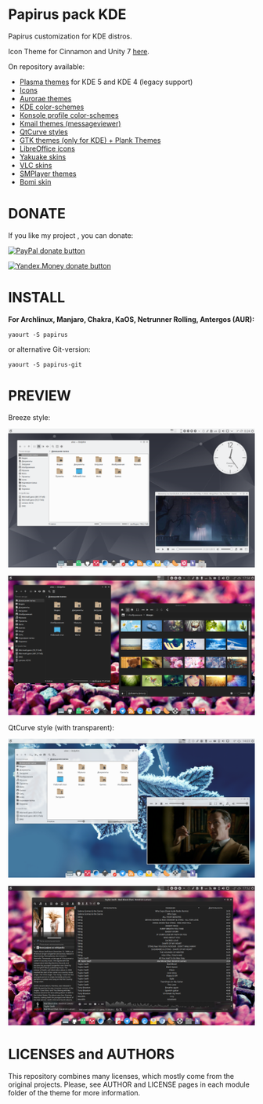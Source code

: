 # Papirus pack KDE
Papirus customization for KDE distros.

Icon Theme for Cinnamon and Unity 7 [here](https://github.com/varlesh/papirus-gtk-icon-theme).

On repository available:
* [Plasma themes](https://github.com/varlesh/papirus-pack-kde/tree/master/plasma-themes) for KDE 5 and KDE 4 (legacy support)
* [Icons](https://github.com/varlesh/papirus-pack-kde/tree/master/icons)
* [Aurorae themes](https://github.com/varlesh/papirus-pack-kde/tree/master/aurorae-themes)
* [KDE color-schemes](https://github.com/varlesh/papirus-pack-kde/tree/master/color-schemes)
* [Konsole profile color-schemes](https://github.com/varlesh/papirus-pack-kde/tree/master/konsole-colorschemes)
* [Kmail themes (messageviewer)](https://github.com/varlesh/papirus-pack-kde/tree/master/kmail-theme)
* [QtCurve styles](https://github.com/varlesh/papirus-pack-kde/tree/master/QtCurve)
* [GTK themes (only for KDE) + Plank Themes](https://github.com/varlesh/papirus-pack-kde/tree/master/gtk-themes)
* [LibreOffice icons](https://github.com/varlesh/papirus-pack-kde/tree/master/libreoffice-icons)
* [Yakuake skins](https://github.com/varlesh/papirus-pack-kde/tree/master/yakuake-skins)
* [VLC skins](https://github.com/varlesh/papirus-pack-kde/tree/master/vlc-skins)
* [SMPlayer themes](https://github.com/varlesh/papirus-pack-kde/tree/master/smplayer-themes)
* [Bomi skin](https://github.com/varlesh/papirus-pack-kde/tree/master/bomi-skin)

# DONATE
If you like my project , you can donate:


<span class="paypal"><a href="https://www.paypal.me/varlesh" title="Donate to this project using Paypal"><img src="https://www.paypalobjects.com/webstatic/mktg/Logo/pp-logo-100px.png" alt="PayPal donate button" /></a></span>


<span class="Yandex.Money"><a href="http://yasobe.ru/na/varlesh#form_submit" title="Donate to this project using Yandex.Money"><img src="https://money.yandex.ru/img/ym_logo.gif" alt="Yandex.Money donate button" /></a></span>

# INSTALL
**For Archlinux, Manjaro, Chakra, KaOS, Netrunner Rolling, Antergos (AUR):**
```
yaourt -S papirus
```
or alternative Git-version:
```
yaourt -S papirus-git
```
# PREVIEW

Breeze style:

![Screenshot papirus-pack](papirus-pack-preview.png)

![Screenshot papirus-dark](papirus-dark-preview.png)

QtCurve style (with transparent):

![Screenshot papirus-pack-qtcurve](papirus-pack-qtcurve-preview.png)

![Screenshot papirus-dark-qtcurve](papirus-dark-qtcurve-preview.png)

# LICENSES and AUTHORS
This repository combines many licenses, which mostly come from the original projects. Please, see AUTHOR and LICENSE pages in each module folder of the theme for more information.